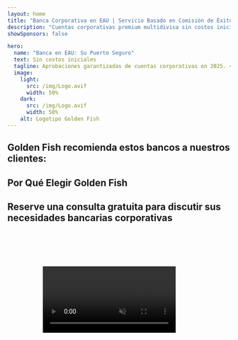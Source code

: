```yaml
---
layout: home
title: "Banca Corporativa en EAU | Servicio Basado en Comisión de Éxito"
description: "Cuentas corporativas premium multidivisa sin costos iniciales - pague solo después de la aprobación. Gestión completa de solicitudes con 98% de tasa de éxito. Apertura de cuenta garantizada."
showSponsors: false

hero:
  name: "Banca en EAU: Su Puerto Seguro"
  text: Sin costos iniciales
  tagline: Aprobaciones garantizadas de cuentas corporativas en 2025. <span class="hl">Sin costos iniciales</span> - pague solo después de la aprobación. 90% de tasa de éxito.
  image:
    light:
      src: /img/Logo.avif
      width: 50%
    dark:
      src: /img/Logo.avif
      width: 50%
    alt: Logotipo Golden Fish
---
```


<FeatureCards :features="[
  {
    title: 'Aprobaciones de Cuenta Garantizadas',
    bullet: '✓',
    items: [
      'Garantía de **dos meses** para la primera aprobación de cuenta',
      'Garantía de tres meses para la segunda cuenta',
      'Preparación de plan de negocios de calidad',
      'Soporte integral de due diligence',
      'Estrategia de comunicación directa con el banco',
      'Configuración completa del paquete bancario'
    ],
    linkText: 'Read More',
    link: '../../corporate-banking-services/guaranteed-account-approvals',
    icon: {
      light: '/video/iStock-2186765808.mp4',
      dark: '/video/iStock-2166377244.mp4',
      alt: 'Requisitos Bancarios',
    }
  },
]" />

<FeatureCards :features="[
  {
    title: 'Cuentas bancarias en EAU para negocios de alto riesgo',
    items: [
      'Orientación experta en due diligence mejorada (EDD)',
      'Monitoreo de transacciones y gestión de riesgos',
      'Configuración de políticas y procedimientos de cumplimiento',
      'Gestión de relaciones bancarias',
      'Actualizaciones y auditorías regulares de cumplimiento',
      'Planificación de contingencia para seguridad de cuenta'
    ],
    linkText: 'Read More',
    link: '../../corporate-banking-services/UAE-Bank-Accounts-for-High-Risk-Business',
    icon: {
      light: '/img/iStock-1333000394.avif',
      dark: '/img/iStock-584576538.avif',
      alt: 'Servicios Bancarios',
    }
  },
  {
    title: 'Mantenga el cumplimiento: Proteja su negocio en EAU',
    items: [
      'Auditorías regulares de cumplimiento para identificar riesgos potenciales',
      'Servicios PRO integrales para aprobaciones gubernamentales',
      'Gestión de renovación de licencias y alertas',
      'Consultoría bancaria y mantenimiento de cuenta',
      'Soporte de cumplimiento de VAT y ESR',
      'Cumplimiento de visas de empleados y leyes laborales',
      'Talleres de capacitación sobre actualizaciones regulatorias'
    ],
    linkText: 'Read More',
    link: '../../company-registration/Protect-Your-Business',
    icon: {
      light: '/img/iStock-1382278859.jpg',
      dark: '/img/iStock-1867623684.jpg',
      alt: 'Servicios Bancarios',
    }
  },
  {
    title: 'Beneficios de la Banca Corporativa en EAU',
    items: [
      'Sistema bancario sólido con calificación **Aa2** de Moody\'s',
      '**Tipo de cambio USD fijo desde 1980**',
      'Sin restricciones en movimientos de capital',
      'Reservas extranjeras superiores a US$184 mil millones',
      'Estabilidad política y económica',
      'Sistema bancario respaldado por el gobierno',
      'Banca digital de clase mundial'
    ],
    linkText: 'Read More',
    link: '../../company-registration/banking',
    icon: {
      light: '/img/iStock-1032707788.jpg',
      dark: '/img/iStock-1152367067.avif',
      alt: 'Proceso Bancario',
    }
  }
]" />

## Golden Fish recomienda estos bancos a nuestros clientes:

<!--@include: /../../include/recommended-banks.md-->

## Por Qué Elegir Golden Fish

<BenefitsList :features="[
  {
    icon: '🏆',
    title: 'Experiencia en Alto Riesgo',
    text: 'Especializados en casos complejos de jurisdicciones de alto riesgo. Comprensión profunda de los requisitos de debida diligencia mejorada (EDD).'
  },
  {
    icon: '💰',
    title: 'Tarifas Basadas en Éxito',
    text: 'Sin pagos iniciales - **pague solo después de la aprobación.** 98% de tasa de éxito para visas y 90% para cuentas bancarias.'
  },
  {
    icon: '🏦',
    title: 'Relaciones Bancarias',
    text: 'Sólidas alianzas con los principales bancos de EAU. Múltiples opciones bancarias para maximizar las posibilidades de aprobación.'
  },
  {
    icon: '📊',
    title: 'Soporte Completo en Cumplimiento',
    text: 'Orientación experta en informes ESR, declaraciones UBO y requisitos regulatorios. Actualizaciones regulares de cumplimiento.'
  },
  {
    icon: '📝',
    title: 'Excelencia en Documentación',
    text: 'Preparación profesional de todos los documentos requeridos, incluyendo planes de negocio y políticas de cumplimiento.'
  },
  {
    icon: '🤝',
    title: 'Asociación a Largo Plazo',
    text: '**Asistencia continua** con operaciones bancarias, contabilidad, impuestos y requisitos de cumplimiento después de la configuración.'
  }
]" />

## Reserve una consulta gratuita para discutir sus necesidades bancarias corporativas

<video  autoplay muted playsinline style="padding: 80px" >
  <source src="/video/iStock-2185918790.mp4" type="video/mp4">
</video>

<ContactFormModal formName="Banking [offer]" buttonText="Obtener una consulta gratuita" :services="[
 '🏢 Cuenta Corporativa para Residentes de UAE',
 '🌐 Cuenta Corporativa para No Residentes de UAE (Bajo Riesgo)',
 '⚠️ Cuenta Corporativa para No Residentes de UAE (Alto Riesgo)',
 '👤 Cuenta Bancaria Personal']"/>